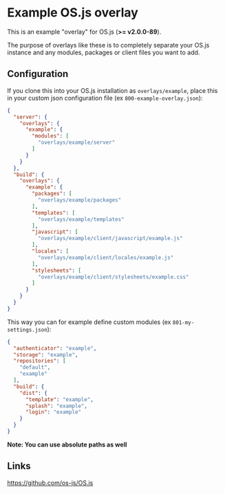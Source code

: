 # Example OS.js overlay


This is an example "overlay" for OS.js (**>= v2.0.0-89**).


The purpose of overlays like these is to completely separate your OS.js instance and any
modules, packages or client files you want to add.


## Configuration

If you clone this into your OS.js installation as `overlays/example`, place this in your custom json configuration file (ex `800-example-overlay.json`):
```json
{
  "server": {
    "overlays": {
      "example": {
        "modules": [
          "overlays/example/server"
        ]
      }
    }
  },
  "build": {
    "overlays": {
      "example": {
        "packages": [
          "overlays/example/packages"
        ],
        "templates": [
          "overlays/example/templates"
        ],
        "javascript": [
          "overlays/example/client/javascript/example.js"
        ],
        "locales": [
          "overlays/example/client/locales/example.js"
        ],
        "stylesheets": [
          "overlays/example/client/stylesheets/example.css"
        ]
      }
    }
  }
}
```

This way you can for example define custom modules (ex `801-my-settings.json`):

```json
{
  "authenticator": "example",
  "storage": "example",
  "repositories": [
    "default",
    "example"
  ],
  "build": {
    "dist": {
      "template": "example",
      "splash": "example",
      "login": "example"
    }
  }
}
```

**Note: You can use absolute paths as well**

## Links

https://github.com/os-js/OS.js
